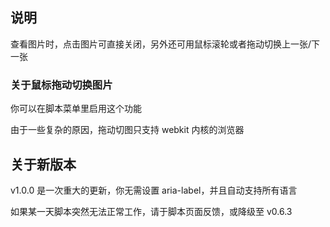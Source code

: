 ## 说明

查看图片时，点击图片可直接关闭，另外还可用鼠标滚轮或者拖动切换上一张/下一张

### 关于鼠标拖动切换图片

你可以在脚本菜单里启用这个功能

由于一些复杂的原因，拖动切图只支持 webkit 内核的浏览器

## 关于新版本

v1.0.0 是一次重大的更新，你无需设置 aria-label，并且自动支持所有语言

如果某一天脚本突然无法正常工作，请于脚本页面反馈，或降级至 v0.6.3
